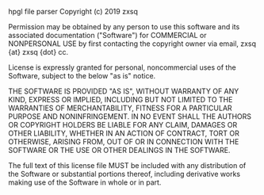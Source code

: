 hpgl file parser
Copyright (c) 2019 zxsq

Permission may be obtained by any person to use this software and its associated documentation ("Software") for COMMERCIAL or NONPERSONAL USE by first contacting the copyright owner via email, zxsq {at} zxsq {dot} cc. 

License is expressly granted for personal, noncommercial uses of the Software, subject to the below "as is" notice.

THE SOFTWARE IS PROVIDED "AS IS", WITHOUT WARRANTY OF ANY KIND, EXPRESS OR IMPLIED, INCLUDING BUT NOT LIMITED TO THE WARRANTIES OF MERCHANTABILITY, FITNESS FOR A PARTICULAR PURPOSE AND NONINFRINGEMENT. IN NO EVENT SHALL THE AUTHORS OR COPYRIGHT HOLDERS BE LIABLE FOR ANY CLAIM, DAMAGES OR OTHER LIABILITY, WHETHER IN AN ACTION OF CONTRACT, TORT OR OTHERWISE, ARISING FROM, OUT OF OR IN CONNECTION WITH THE SOFTWARE OR THE USE OR OTHER DEALINGS IN THE SOFTWARE.

The full text of this license file MUST be included with any distribution of the Software or substantial portions thereof, including derivative works making use of the Software in whole or in part.
